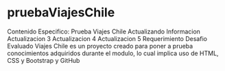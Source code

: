 # pruebaViajesChile
Contenido Especifico: Prueba Viajes Chile
Actualizando Informacion
Actualizacion 3
Actualizacion 4
Actualizacion 5
Requerimiento Desafio Evaluado
Viajes Chile es un proyecto creado para poner a prueba conocimientos adquiridos durante el modulo, lo cual implica uso de HTML, CSS y Bootstrap y GitHub
